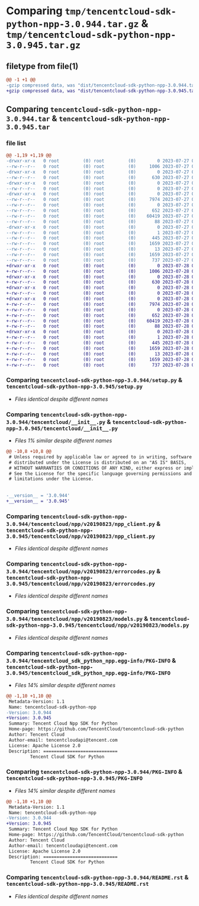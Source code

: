 # Comparing `tmp/tencentcloud-sdk-python-npp-3.0.944.tar.gz` & `tmp/tencentcloud-sdk-python-npp-3.0.945.tar.gz`

## filetype from file(1)

```diff
@@ -1 +1 @@
-gzip compressed data, was "dist/tencentcloud-sdk-python-npp-3.0.944.tar", last modified: Thu Jul 27 02:20:20 2023, max compression
+gzip compressed data, was "dist/tencentcloud-sdk-python-npp-3.0.945.tar", last modified: Fri Jul 28 00:32:46 2023, max compression
```

## Comparing `tencentcloud-sdk-python-npp-3.0.944.tar` & `tencentcloud-sdk-python-npp-3.0.945.tar`

### file list

```diff
@@ -1,19 +1,19 @@
-drwxr-xr-x   0 root         (0) root         (0)        0 2023-07-27 02:20:20.000000 tencentcloud-sdk-python-npp-3.0.944/
--rw-r--r--   0 root         (0) root         (0)     1006 2023-07-27 02:20:20.000000 tencentcloud-sdk-python-npp-3.0.944/setup.py
-drwxr-xr-x   0 root         (0) root         (0)        0 2023-07-27 02:20:20.000000 tencentcloud-sdk-python-npp-3.0.944/tencentcloud/
--rw-r--r--   0 root         (0) root         (0)      630 2023-07-27 02:20:20.000000 tencentcloud-sdk-python-npp-3.0.944/tencentcloud/__init__.py
-drwxr-xr-x   0 root         (0) root         (0)        0 2023-07-27 02:20:20.000000 tencentcloud-sdk-python-npp-3.0.944/tencentcloud/npp/
--rw-r--r--   0 root         (0) root         (0)        0 2023-07-27 02:20:20.000000 tencentcloud-sdk-python-npp-3.0.944/tencentcloud/npp/__init__.py
-drwxr-xr-x   0 root         (0) root         (0)        0 2023-07-27 02:20:20.000000 tencentcloud-sdk-python-npp-3.0.944/tencentcloud/npp/v20190823/
--rw-r--r--   0 root         (0) root         (0)     7974 2023-07-27 02:20:20.000000 tencentcloud-sdk-python-npp-3.0.944/tencentcloud/npp/v20190823/npp_client.py
--rw-r--r--   0 root         (0) root         (0)        0 2023-07-27 02:20:20.000000 tencentcloud-sdk-python-npp-3.0.944/tencentcloud/npp/v20190823/__init__.py
--rw-r--r--   0 root         (0) root         (0)      652 2023-07-27 02:20:20.000000 tencentcloud-sdk-python-npp-3.0.944/tencentcloud/npp/v20190823/errorcodes.py
--rw-r--r--   0 root         (0) root         (0)    60419 2023-07-27 02:20:20.000000 tencentcloud-sdk-python-npp-3.0.944/tencentcloud/npp/v20190823/models.py
--rw-r--r--   0 root         (0) root         (0)       88 2023-07-27 02:20:20.000000 tencentcloud-sdk-python-npp-3.0.944/setup.cfg
-drwxr-xr-x   0 root         (0) root         (0)        0 2023-07-27 02:20:20.000000 tencentcloud-sdk-python-npp-3.0.944/tencentcloud_sdk_python_npp.egg-info/
--rw-r--r--   0 root         (0) root         (0)        1 2023-07-27 02:20:20.000000 tencentcloud-sdk-python-npp-3.0.944/tencentcloud_sdk_python_npp.egg-info/dependency_links.txt
--rw-r--r--   0 root         (0) root         (0)      445 2023-07-27 02:20:20.000000 tencentcloud-sdk-python-npp-3.0.944/tencentcloud_sdk_python_npp.egg-info/SOURCES.txt
--rw-r--r--   0 root         (0) root         (0)     1659 2023-07-27 02:20:20.000000 tencentcloud-sdk-python-npp-3.0.944/tencentcloud_sdk_python_npp.egg-info/PKG-INFO
--rw-r--r--   0 root         (0) root         (0)       13 2023-07-27 02:20:20.000000 tencentcloud-sdk-python-npp-3.0.944/tencentcloud_sdk_python_npp.egg-info/top_level.txt
--rw-r--r--   0 root         (0) root         (0)     1659 2023-07-27 02:20:20.000000 tencentcloud-sdk-python-npp-3.0.944/PKG-INFO
--rw-r--r--   0 root         (0) root         (0)      737 2023-07-27 02:20:20.000000 tencentcloud-sdk-python-npp-3.0.944/README.rst
+drwxr-xr-x   0 root         (0) root         (0)        0 2023-07-28 00:32:46.000000 tencentcloud-sdk-python-npp-3.0.945/
+-rw-r--r--   0 root         (0) root         (0)     1006 2023-07-28 00:32:46.000000 tencentcloud-sdk-python-npp-3.0.945/setup.py
+drwxr-xr-x   0 root         (0) root         (0)        0 2023-07-28 00:32:46.000000 tencentcloud-sdk-python-npp-3.0.945/tencentcloud/
+-rw-r--r--   0 root         (0) root         (0)      630 2023-07-28 00:32:46.000000 tencentcloud-sdk-python-npp-3.0.945/tencentcloud/__init__.py
+drwxr-xr-x   0 root         (0) root         (0)        0 2023-07-28 00:32:46.000000 tencentcloud-sdk-python-npp-3.0.945/tencentcloud/npp/
+-rw-r--r--   0 root         (0) root         (0)        0 2023-07-28 00:32:46.000000 tencentcloud-sdk-python-npp-3.0.945/tencentcloud/npp/__init__.py
+drwxr-xr-x   0 root         (0) root         (0)        0 2023-07-28 00:32:46.000000 tencentcloud-sdk-python-npp-3.0.945/tencentcloud/npp/v20190823/
+-rw-r--r--   0 root         (0) root         (0)     7974 2023-07-28 00:32:46.000000 tencentcloud-sdk-python-npp-3.0.945/tencentcloud/npp/v20190823/npp_client.py
+-rw-r--r--   0 root         (0) root         (0)        0 2023-07-28 00:32:46.000000 tencentcloud-sdk-python-npp-3.0.945/tencentcloud/npp/v20190823/__init__.py
+-rw-r--r--   0 root         (0) root         (0)      652 2023-07-28 00:32:46.000000 tencentcloud-sdk-python-npp-3.0.945/tencentcloud/npp/v20190823/errorcodes.py
+-rw-r--r--   0 root         (0) root         (0)    60419 2023-07-28 00:32:46.000000 tencentcloud-sdk-python-npp-3.0.945/tencentcloud/npp/v20190823/models.py
+-rw-r--r--   0 root         (0) root         (0)       88 2023-07-28 00:32:46.000000 tencentcloud-sdk-python-npp-3.0.945/setup.cfg
+drwxr-xr-x   0 root         (0) root         (0)        0 2023-07-28 00:32:46.000000 tencentcloud-sdk-python-npp-3.0.945/tencentcloud_sdk_python_npp.egg-info/
+-rw-r--r--   0 root         (0) root         (0)        1 2023-07-28 00:32:46.000000 tencentcloud-sdk-python-npp-3.0.945/tencentcloud_sdk_python_npp.egg-info/dependency_links.txt
+-rw-r--r--   0 root         (0) root         (0)      445 2023-07-28 00:32:46.000000 tencentcloud-sdk-python-npp-3.0.945/tencentcloud_sdk_python_npp.egg-info/SOURCES.txt
+-rw-r--r--   0 root         (0) root         (0)     1659 2023-07-28 00:32:46.000000 tencentcloud-sdk-python-npp-3.0.945/tencentcloud_sdk_python_npp.egg-info/PKG-INFO
+-rw-r--r--   0 root         (0) root         (0)       13 2023-07-28 00:32:46.000000 tencentcloud-sdk-python-npp-3.0.945/tencentcloud_sdk_python_npp.egg-info/top_level.txt
+-rw-r--r--   0 root         (0) root         (0)     1659 2023-07-28 00:32:46.000000 tencentcloud-sdk-python-npp-3.0.945/PKG-INFO
+-rw-r--r--   0 root         (0) root         (0)      737 2023-07-28 00:32:46.000000 tencentcloud-sdk-python-npp-3.0.945/README.rst
```

### Comparing `tencentcloud-sdk-python-npp-3.0.944/setup.py` & `tencentcloud-sdk-python-npp-3.0.945/setup.py`

 * *Files identical despite different names*

### Comparing `tencentcloud-sdk-python-npp-3.0.944/tencentcloud/__init__.py` & `tencentcloud-sdk-python-npp-3.0.945/tencentcloud/__init__.py`

 * *Files 1% similar despite different names*

```diff
@@ -10,8 +10,8 @@
 # Unless required by applicable law or agreed to in writing, software
 # distributed under the License is distributed on an "AS IS" BASIS,
 # WITHOUT WARRANTIES OR CONDITIONS OF ANY KIND, either express or implied.
 # See the License for the specific language governing permissions and
 # limitations under the License.
 
 
-__version__ = '3.0.944'
+__version__ = '3.0.945'
```

### Comparing `tencentcloud-sdk-python-npp-3.0.944/tencentcloud/npp/v20190823/npp_client.py` & `tencentcloud-sdk-python-npp-3.0.945/tencentcloud/npp/v20190823/npp_client.py`

 * *Files identical despite different names*

### Comparing `tencentcloud-sdk-python-npp-3.0.944/tencentcloud/npp/v20190823/errorcodes.py` & `tencentcloud-sdk-python-npp-3.0.945/tencentcloud/npp/v20190823/errorcodes.py`

 * *Files identical despite different names*

### Comparing `tencentcloud-sdk-python-npp-3.0.944/tencentcloud/npp/v20190823/models.py` & `tencentcloud-sdk-python-npp-3.0.945/tencentcloud/npp/v20190823/models.py`

 * *Files identical despite different names*

### Comparing `tencentcloud-sdk-python-npp-3.0.944/tencentcloud_sdk_python_npp.egg-info/PKG-INFO` & `tencentcloud-sdk-python-npp-3.0.945/tencentcloud_sdk_python_npp.egg-info/PKG-INFO`

 * *Files 14% similar despite different names*

```diff
@@ -1,10 +1,10 @@
 Metadata-Version: 1.1
 Name: tencentcloud-sdk-python-npp
-Version: 3.0.944
+Version: 3.0.945
 Summary: Tencent Cloud Npp SDK for Python
 Home-page: https://github.com/TencentCloud/tencentcloud-sdk-python
 Author: Tencent Cloud
 Author-email: tencentcloudapi@tencent.com
 License: Apache License 2.0
 Description: ============================
         Tencent Cloud SDK for Python
```

### Comparing `tencentcloud-sdk-python-npp-3.0.944/PKG-INFO` & `tencentcloud-sdk-python-npp-3.0.945/PKG-INFO`

 * *Files 14% similar despite different names*

```diff
@@ -1,10 +1,10 @@
 Metadata-Version: 1.1
 Name: tencentcloud-sdk-python-npp
-Version: 3.0.944
+Version: 3.0.945
 Summary: Tencent Cloud Npp SDK for Python
 Home-page: https://github.com/TencentCloud/tencentcloud-sdk-python
 Author: Tencent Cloud
 Author-email: tencentcloudapi@tencent.com
 License: Apache License 2.0
 Description: ============================
         Tencent Cloud SDK for Python
```

### Comparing `tencentcloud-sdk-python-npp-3.0.944/README.rst` & `tencentcloud-sdk-python-npp-3.0.945/README.rst`

 * *Files identical despite different names*

